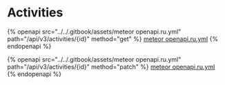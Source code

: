 # Activities

{% openapi src="../../.gitbook/assets/meteor openapi.ru.yml" path="/api/v3/activities/{id}" method="get" %}
[meteor openapi.ru.yml](<../../.gitbook/assets/meteor openapi.ru.yml>)
{% endopenapi %}

{% openapi src="../../.gitbook/assets/meteor openapi.ru.yml" path="/api/v3/activities/{id}" method="patch" %}
[meteor openapi.ru.yml](<../../.gitbook/assets/meteor openapi.ru.yml>)
{% endopenapi %}
